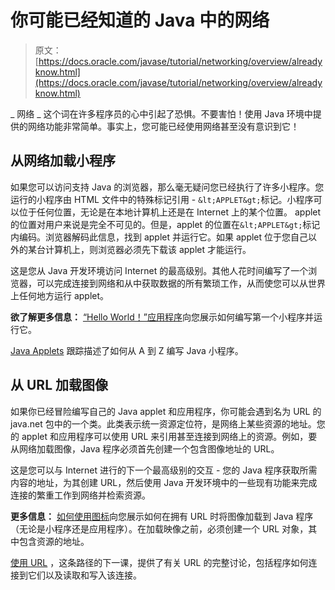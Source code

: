# 你可能已经知道的 Java 中的网络

> 原文： [https://docs.oracle.com/javase/tutorial/networking/overview/alreadyknow.html](https://docs.oracle.com/javase/tutorial/networking/overview/alreadyknow.html)

_ 网络 _ 这个词在许多程序员的心中引起了恐惧。不要害怕！使用 Java 环境中提供的网络功能非常简单。事实上，您可能已经使用网络甚至没有意识到它！

## 从网络加载小程序

如果您可以访问支持 Java 的浏览器，那么毫无疑问您已经执行了许多小程序。您运行的小程序由 HTML 文件中的特殊标记引用 - `&lt;APPLET&gt;`标记。小程序可以位于任何位置，无论是在本地计算机上还是在 Internet 上的某个位置。 applet 的位置对用户来说是完全不可见的。但是，applet 的位置在`&lt;APPLET&gt;`标记内编码。浏览器解码此信息，找到 applet 并运行它。如果 applet 位于您自己以外的某台计算机上，则浏览器必须先下载该 applet 才能运行。

这是您从 Java 开发环境访问 Internet 的最高级别。其他人花时间编写了一个浏览器，可以完成连接到网络和从中获取数据的所有繁琐工作，从而使您可以从世界上任何地方运行 applet。

**欲了解更多信息：**
[“Hello World！”应用程序](../../getStarted/cupojava/index.html)向您展示如何编写第一个小程序并运行它。

[Java Applets](../../deployment/applet/index.html) 跟踪描述了如何从 A 到 Z 编写 Java 小程序。

## 从 URL 加载图像

如果你已经冒险编写自己的 Java applet 和应用程序，你可能会遇到名为 URL 的 java.net 包中的一个类。此类表示统一资源定位符，是网络上某些资源的地址。您的 applet 和应用程序可以使用 URL 来引用甚至连接到网络上的资源。例如，要从网络加载图像，Java 程序必须首先创建一个包含图像地址的 URL。

这是您可以与 Internet 进行的下一个最高级别的交互 - 您的 Java 程序获取所需内容的地址，为其创建 URL，然后使用 Java 开发环境中的一些现有功能来完成连接的繁重工作到网络并检索资源。

**更多信息：**
[如何使用图标](../../uiswing/components/icon.html)向您展示如何在拥有 URL 时将图像加载到 Java 程序（无论是小程序还是应用程序）。在加载映像之前，必须创建一个 URL 对象，其中包含资源的地址。

[使用 URL](../urls/index.html) ，这条路径的下一课，提供了有关 URL 的完整讨论，包括程序如何连接到它们以及读取和写入该连接。